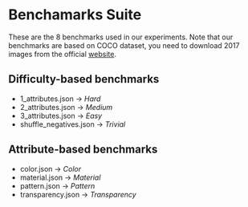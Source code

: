 # Benchamarks Suite
These are the 8 benchmarks used in our experiments. Note that our benchmarks are based on COCO dataset, you need to download 2017 images from the official [website](https://cocodataset.org/#download).
## Difficulty-based benchmarks
- 1_attributes.json -> *Hard*
- 2_attributes.json -> *Medium*
- 3_attributes.json -> *Easy*
- shuffle_negatives.json -> *Trivial*
## Attribute-based benchmarks
- color.json -> *Color*
- material.json -> *Material*
- pattern.json -> *Pattern*
- transparency.json -> *Transparency*
